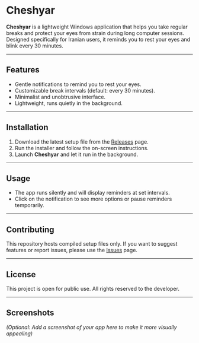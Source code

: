 # Cheshyar

**Cheshyar** is a lightweight Windows application that helps you take regular breaks and protect your eyes from strain during long computer sessions. Designed specifically for Iranian users, it reminds you to rest your eyes and blink every 30 minutes.  

---

## Features

- Gentle notifications to remind you to rest your eyes.
- Customizable break intervals (default: every 30 minutes).
- Minimalist and unobtrusive interface.
- Lightweight, runs quietly in the background.

---

## Installation

1. Download the latest setup file from the [Releases](https://github.com/iVeejay/Cheshyar/releases) page.  
2. Run the installer and follow the on-screen instructions.  
3. Launch **Cheshyar** and let it run in the background.  

---

## Usage

- The app runs silently and will display reminders at set intervals.  
- Click on the notification to see more options or pause reminders temporarily.  

---

## Contributing

This repository hosts compiled setup files only. If you want to suggest features or report issues, please use the [Issues](https://github.com/iVeejay/Cheshyar/issues) page.  

---

## License

This project is open for public use. All rights reserved to the developer.  

---

## Screenshots

*(Optional: Add a screenshot of your app here to make it more visually appealing)*

